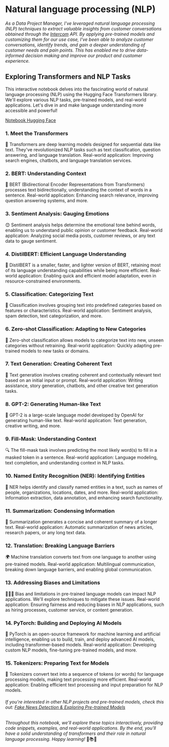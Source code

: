# Natural language processing (NLP)

*As a Data Project Manager, I've leveraged natural language processing (NLP) techniques to extract valuable insights from customer conversations obtained through the [Intercom](https://www.intercom.com/) API. By applying pre-trained models and customizing them for our use case, I've been able to analyze customer conversations, identify trends, and gain a deeper understanding of customer needs and pain points. This has enabled me to drive data-informed decision making and improve our product and customer experience.*

## Exploring Transformers and NLP Tasks

This interactive notebook delves into the fascinating world of natural language processing (NLP) using the Hugging Face Transformers library. We'll explore various NLP tasks, pre-trained models, and real-world applications. Let's dive in and make language understanding more accessible and powerful!

[Notebook Hugging Face](https://github.com/CatelloTheDataProjectManager/Natural-language-processing/blob/main/Transformers_huggingface.ipynb)

### 1. Meet the Transformers

🤖 Transformers are deep learning models designed for sequential data like text. They've revolutionized NLP tasks such as text classification, question answering, and language translation.
Real-world application: Improving search engines, chatbots, and language translation services.

### 2. BERT: Understanding Context

🧠 BERT (Bidirectional Encoder Representations from Transformers) processes text bidirectionally, understanding the context of words in a sentence.
Real-world application: Enhancing search relevance, improving question answering systems, and more.

### 3. Sentiment Analysis: Gauging Emotions

😊 Sentiment analysis helps determine the emotional tone behind words, enabling us to understand public opinion or customer feedback.
Real-world application: Analyzing social media posts, customer reviews, or any text data to gauge sentiment.

### 4. DistilBERT: Efficient Language Understanding

🌱 DistilBERT is a smaller, faster, and lighter version of BERT, retaining most of its language understanding capabilities while being more efficient.
Real-world application: Enabling quick and efficient model adaptation, even in resource-constrained environments.

### 5. Classification: Categorizing Text

📂 Classification involves grouping text into predefined categories based on features or characteristics.
Real-world application: Sentiment analysis, spam detection, text categorization, and more.

### 6. Zero-shot Classification: Adapting to New Categories

🎯 Zero-shot classification allows models to categorize text into new, unseen categories without retraining.
Real-world application: Quickly adapting pre-trained models to new tasks or domains.

### 7. Text Generation: Creating Coherent Text

📝 Text generation involves creating coherent and contextually relevant text based on an initial input or prompt.
Real-world application: Writing assistance, story generation, chatbots, and other creative text generation tasks.

### 8. GPT-2: Generating Human-like Text

🤖 GPT-2 is a large-scale language model developed by OpenAI for generating human-like text.
Real-world application: Text generation, creative writing, and more.

### 9. Fill-Mask: Understanding Context

🔍 The fill-mask task involves predicting the most likely word(s) to fill in a masked token in a sentence.
Real-world application: Language modeling, text completion, and understanding context in NLP tasks.

### 10. Named Entity Recognition (NER): Identifying Entities

🔎 NER helps identify and classify named entities in a text, such as names of people, organizations, locations, dates, and more.
Real-world application: Information extraction, data annotation, and enhancing search functionality.

### 11. Summarization: Condensing Information

📜 Summarization generates a concise and coherent summary of a longer text.
Real-world application: Automatic summarization of news articles, research papers, or any long text data.

### 12. Translation: Breaking Language Barriers

🌍 Machine translation converts text from one language to another using pre-trained models.
Real-world application: Multilingual communication, breaking down language barriers, and enabling global communication.

### 13. Addressing Biases and Limitations

🧑‍🤝‍🧑 Bias and limitations in pre-trained language models can impact NLP applications. We'll explore techniques to mitigate these issues.
Real-world application: Ensuring fairness and reducing biases in NLP applications, such as hiring processes, customer service, or content generation.

### 14. PyTorch: Building and Deploying AI Models

🔧 PyTorch is an open-source framework for machine learning and artificial intelligence, enabling us to build, train, and deploy advanced AI models, including transformer-based models.
Real-world application: Developing custom NLP models, fine-tuning pre-trained models, and more.

### 15. Tokenizers: Preparing Text for Models

🔄 Tokenizers convert text into a sequence of tokens (or words) for language processing models, making text processing more efficient.
Real-world application: Enabling efficient text processing and input preparation for NLP models.

###### If you're interested in other NLP projects and pre-trained models, check this out:  [Fake News Detection & Exploring Pre-trained Models](https://github.com/CatelloTheDataProjectManager/Fake_news_detection/blob/main/README.md)

*Throughout this notebook, we'll explore these topics interactively, providing code snippets, examples, and real-world applications. By the end, you'll have a solid understanding of transformers and their role in natural language processing. Happy learning!* 🚀📚🤖
